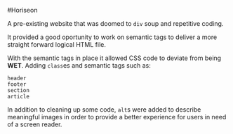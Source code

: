 #Horiseon

A pre-existing website that was doomed to `div` soup and repetitive coding.

It provided a good oportunity to work on semantic tags to deliver a more straight forward logical HTML file.

With the semantic tags in place it allowed CSS code to deviate from being **WET**.  Adding `class`es and semantic tags such as:
```
header
footer
section
article
```

In addition to cleaning up some code, `alt`s were added to describe meaningful images in order to provide a better experience for users in need of a screen reader.